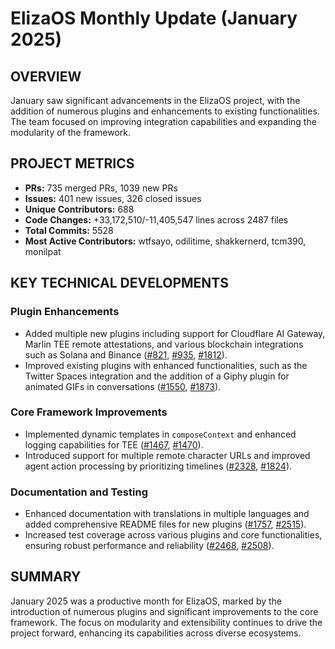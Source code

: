 # ElizaOS Monthly Update (January 2025)

## OVERVIEW 
January saw significant advancements in the ElizaOS project, with the addition of numerous plugins and enhancements to existing functionalities. The team focused on improving integration capabilities and expanding the modularity of the framework.

## PROJECT METRICS
- **PRs:** 735 merged PRs, 1039 new PRs
- **Issues:** 401 new issues, 326 closed issues
- **Unique Contributors:** 688
- **Code Changes:** +33,172,510/-11,405,547 lines across 2487 files
- **Total Commits:** 5528
- **Most Active Contributors:** wtfsayo, odilitime, shakkernerd, tcm390, monilpat

## KEY TECHNICAL DEVELOPMENTS

### Plugin Enhancements
- Added multiple new plugins including support for Cloudflare AI Gateway, Marlin TEE remote attestations, and various blockchain integrations such as Solana and Binance ([#821](https://github.com/elizaos/eliza/pull/821), [#935](https://github.com/elizaos/eliza/pull/935), [#1812](https://github.com/elizaos/eliza/pull/1812)).
- Improved existing plugins with enhanced functionalities, such as the Twitter Spaces integration and the addition of a Giphy plugin for animated GIFs in conversations ([#1550](https://github.com/elizaos/eliza/pull/1550), [#1873](https://github.com/elizaos/eliza/pull/1873)).

### Core Framework Improvements
- Implemented dynamic templates in `composeContext` and enhanced logging capabilities for TEE ([#1467](https://github.com/elizaos/eliza/pull/1467), [#1470](https://github.com/elizaos/eliza/pull/1470)).
- Introduced support for multiple remote character URLs and improved agent action processing by prioritizing timelines ([#2328](https://github.com/elizaos/eliza/pull/2328), [#1824](https://github.com/elizaos/eliza/pull/1824)).

### Documentation and Testing
- Enhanced documentation with translations in multiple languages and added comprehensive README files for new plugins ([#1757](https://github.com/elizaos/eliza/pull/1757), [#2515](https://github.com/elizaos/eliza/pull/2515)).
- Increased test coverage across various plugins and core functionalities, ensuring robust performance and reliability ([#2468](https://github.com/elizaos/eliza/pull/2468), [#2508](https://github.com/elizaos/eliza/pull/2508)).

## SUMMARY
January 2025 was a productive month for ElizaOS, marked by the introduction of numerous plugins and significant improvements to the core framework. The focus on modularity and extensibility continues to drive the project forward, enhancing its capabilities across diverse ecosystems.